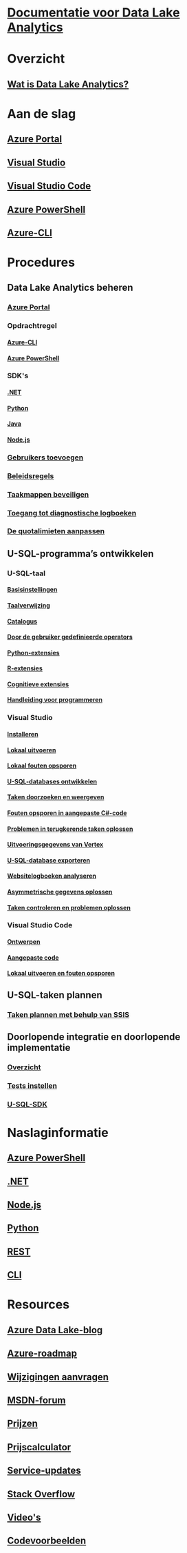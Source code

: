 # [Documentatie voor Data Lake Analytics](index.md)

# Overzicht
## [Wat is Data Lake Analytics?](data-lake-analytics-overview.md)

# Aan de slag
## [Azure Portal](data-lake-analytics-get-started-portal.md)
## [Visual Studio](data-lake-analytics-data-lake-tools-get-started.md)
## [Visual Studio Code](data-lake-analytics-data-lake-tools-for-vscode.md)
## [Azure PowerShell](data-lake-analytics-get-started-powershell.md)
## [Azure-CLI](data-lake-analytics-get-started-cli2.md)

# Procedures

## Data Lake Analytics beheren
### [Azure Portal](data-lake-analytics-manage-use-portal.md)
### Opdrachtregel
#### [Azure-CLI](data-lake-analytics-manage-use-cli.md)
#### [Azure PowerShell](data-lake-analytics-manage-use-powershell.md)
### SDK's
#### [.NET](data-lake-analytics-manage-use-dotnet-sdk.md)
#### [Python](data-lake-analytics-manage-use-python-sdk.md)
#### [Java](data-lake-analytics-manage-use-java-sdk.md)
#### [Node.js](data-lake-analytics-manage-use-nodejs.md)
### [Gebruikers toevoegen](data-lake-analytics-add-users.md)
### [Beleidsregels](data-lake-analytics-policies.md)
### [Taakmappen beveiligen](data-lake-analytics-secure.md)
### [Toegang tot diagnostische logboeken](data-lake-analytics-diagnostic-logs.md)
### [De quotalimieten aanpassen](data-lake-analytics-quota-limits.md)

## U-SQL-programma’s ontwikkelen

### U-SQL-taal
#### [Basisinstellingen](data-lake-analytics-u-sql-get-started.md)
#### [Taalverwijzing](https://msdn.microsoft.com/library/azure/mt591959)
#### [Catalogus](data-lake-analytics-u-sql-catalog.md)
#### [Door de gebruiker gedefinieerde operators](data-lake-analytics-u-sql-develop-user-defined-operators.md)
#### [Python-extensies](data-lake-analytics-u-sql-python-extensions.md)
#### [R-extensies](data-lake-analytics-u-sql-r-extensions.md)
#### [Cognitieve extensies](data-lake-analytics-u-sql-cognitive.md)
#### [Handleiding voor programmeren](data-lake-analytics-u-sql-programmability-guide.md)

### Visual Studio
#### [Installeren](data-lake-analytics-data-lake-tools-install.md)
#### [Lokaal uitvoeren](data-lake-analytics-data-lake-tools-local-run.md)
#### [Lokaal fouten opsporen](data-lake-analytics-data-lake-tools-local-debug.md)
#### [U-SQL-databases ontwikkelen](data-lake-analytics-data-lake-tools-develop-usql-database.md)
#### [Taken doorzoeken en weergeven](data-lake-analytics-data-lake-tools-view-jobs.md)
#### [Fouten opsporen in aangepaste C#-code](data-lake-analytics-debug-u-sql-jobs.md)
#### [Problemen in terugkerende taken oplossen](data-lake-analytics-data-lake-tools-debug-recurring-job.md)
#### [Uitvoeringsgegevens van Vertex](data-lake-analytics-data-lake-tools-use-vertex-execution-view.md)
#### [U-SQL-database exporteren](data-lake-analytics-data-lake-tools-export-database.md)
#### [Websitelogboeken analyseren](data-lake-analytics-analyze-weblogs.md)
#### [Asymmetrische gegevens oplossen](data-lake-analytics-data-lake-tools-data-skew-solutions.md)
#### [Taken controleren en problemen oplossen](data-lake-analytics-monitor-and-troubleshoot-jobs-tutorial.md)

### Visual Studio Code
#### [Ontwerpen](data-lake-analytics-data-lake-tools-for-vscode.md)
#### [Aangepaste code](data-lake-analytics-u-sql-develop-with-python-r-csharp-in-vscode.md)
#### [Lokaal uitvoeren en fouten opsporen](data-lake-tools-for-vscode-local-run-and-debug.md)

## U-SQL-taken plannen
### [Taken plannen met behulp van SSIS](data-lake-analytics-schedule-jobs-ssis.md)

## Doorlopende integratie en doorlopende implementatie
### [Overzicht](data-lake-analytics-cicd-overview.md)
### [Tests instellen](data-lake-analytics-cicd-test.md)
### [U-SQL-SDK](data-lake-analytics-u-sql-sdk.md)

# Naslaginformatie
## [Azure PowerShell](/powershell/module/azurerm.datalakeanalytics)
## [.NET](/dotnet/api/microsoft.azure.management.datalake.analytics)
## [Node.js](https://www.npmjs.com/package/azure-arm-datalake-analytics)
## [Python](https://docs.microsoft.com/en-us/python/api/overview/azure/data-lake-analytics?view=azure-python)
## [REST](/rest/api/datalakeanalytics/)
## [CLI](https://docs.microsoft.com/cli/azure/dla)

# Resources
## [Azure Data Lake-blog](https://blogs.msdn.microsoft.com/azuredatalake/)
## [Azure-roadmap](https://azure.microsoft.com/roadmap/?category=intelligence-analytics)
## [Wijzigingen aanvragen](https://feedback.azure.com/forums/327234-data-lake)
## [MSDN-forum](https://social.msdn.microsoft.com/Forums/en-US/home?forum=AzureDataLake)
## [Prijzen](https://azure.microsoft.com/pricing/details/data-lake-analytics/)
## [Prijscalculator](https://azure.microsoft.com/pricing/calculator/)
## [Service-updates](https://azure.microsoft.com/updates/?product=data-lake-analytics)
## [Stack Overflow](http://stackoverflow.com/questions/tagged/azure-data-lake)
## [Video's](https://azure.microsoft.com/resources/videos/index/?services=data-lake-analytics)
## [Codevoorbeelden](https://azure.microsoft.com/resources/samples/?service=data-lake-analytics)

